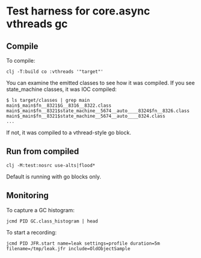 # Test harness for core.async vthreads gc

## Compile

To compile:

```
clj -T:build co :vthreads '"target"'
```

You can examine the emitted classes to see how it was compiled. If you see state_machine classes, it was IOC compiled:

```
$ ls target/classes | grep main
main$_main$fn__8321$G__8316__8322.class
main$_main$fn__8321$state_machine__5674__auto____8324$fn__8326.class
main$_main$fn__8321$state_machine__5674__auto____8324.class
...
```

If not, it was compiled to a vthread-style go block.

## Run from compiled 

```
clj -M:test:nosrc use-alts|flood*
```

Default is running with go blocks only.

## Monitoring

To capture a GC histogram:

    jcmd PID GC.class_histogram | head

To start a recording:

    jcmd PID JFR.start name=leak settings=profile duration=5m filename=/tmp/leak.jfr include=OldObjectSample
